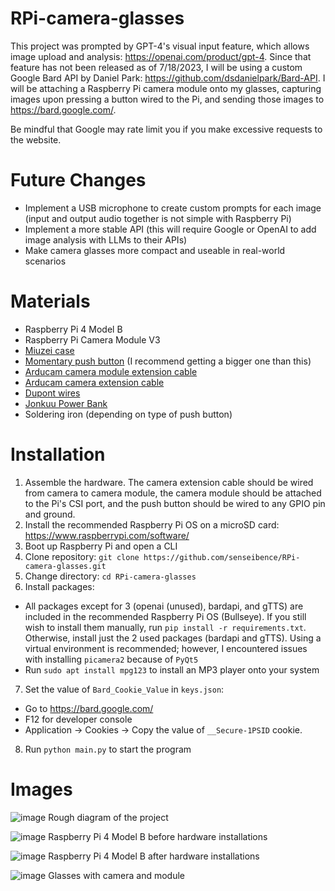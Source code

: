 # RPi-camera-glasses 
This project was prompted by GPT-4's visual input feature, which allows image upload and analysis: https://openai.com/product/gpt-4. Since that feature has not been released as of 7/18/2023, I will be using a custom Google Bard API by Daniel Park: https://github.com/dsdanielpark/Bard-API. I will be attaching a Raspberry Pi camera module onto my glasses, capturing images upon pressing a button wired to the Pi, and sending those images to https://bard.google.com/.

Be mindful that Google may rate limit you if you make excessive requests to the website. 

# Future Changes
* Implement a USB microphone to create custom prompts for each image (input and output audio together is not simple with Raspberry Pi)
* Implement a more stable API (this will require Google or OpenAI to add image analysis with LLMs to their APIs)
* Make camera glasses more compact and useable in real-world scenarios

# Materials
* Raspberry Pi 4 Model B
* Raspberry Pi Camera Module V3
* [Miuzei case](https://www.amazon.com/gp/product/B07VX2WDHM/ref=ppx_yo_dt_b_search_asin_title?ie=UTF8&psc=1)
* [Momentary push button](https://www.amazon.com/gp/product/B07WF76VHT/ref=ppx_yo_dt_b_search_asin_title?ie=UTF8&th=1) (I recommend getting a bigger one than this)
* [Arducam camera module extension cable](https://www.amazon.com/gp/product/B07SM6JTTM/ref=ppx_yo_dt_b_search_asin_title?ie=UTF8&psc=1)
* [Arducam camera extension cable](https://www.arducam.com/product/200mm-sensor-extension-cable-for-raspberry-pi-v2-v3-support-working-on-raspberry-pi-and-jetson-nano/)
* [Dupont wires](https://www.amazon.com/gp/product/B01EV70C78/ref=ppx_yo_dt_b_search_asin_title?ie=UTF8&th=1)
* [Jonkuu Power Bank](https://www.amazon.com/Portable-10000mAh-External-Powerpack-Compatible/dp/B07VGHLRTQ/ref=sr_1_3?hvadid=282500818530&hvdev=c&hvlocphy=9002180&hvnetw=g&hvqmt=e&hvrand=9102774611039822606&hvtargid=kwd-454222816497&hydadcr=19972_9442985&keywords=jonkuu+power+bank&qid=1688676898&sr=8-3)
* Soldering iron (depending on type of push button)

# Installation
1. Assemble the hardware. The camera extension cable should be wired from camera to camera module, the camera module should be attached to the Pi's CSI port, and the push button should be wired to any GPIO pin and ground.
2. Install the recommended Raspberry Pi OS on a microSD card: https://www.raspberrypi.com/software/
3. Boot up Raspberry Pi and open a CLI
4. Clone repository: ```git clone https://github.com/senseibence/RPi-camera-glasses.git```
5. Change directory: ```cd RPi-camera-glasses```
6. Install packages: 
* All packages except for 3 (openai (unused), bardapi, and gTTS) are included in the recommended Raspberry Pi OS (Bullseye). If you still wish to install them manually, run ```pip install -r requirements.txt```. Otherwise, install just the 2 used packages (bardapi and gTTS). Using a virtual environment is recommended; however, I encountered issues with installing ```picamera2``` because of ```PyQt5```
* Run ```sudo apt install mpg123``` to install an MP3 player onto your system
7. Set the value of ```Bard_Cookie_Value``` in ```keys.json```: 
* Go to https://bard.google.com/ 
* F12 for developer console 
* Application → Cookies → Copy the value of ```__Secure-1PSID``` cookie.
8. Run ```python main.py``` to start the program

# Images
![image](https://cdn.discordapp.com/attachments/953870034227302470/1110371329825321102/IMG_1627.jpg)
Rough diagram of the project

![image](https://cdn.discordapp.com/attachments/953870034227302470/1110371318123208866/IMG_1615.jpg)
Raspberry Pi 4 Model B before hardware installations

![image](https://cdn.discordapp.com/attachments/953870034227302470/1110371329187774556/IMG_1625.jpg)
Raspberry Pi 4 Model B after hardware installations

![image](https://cdn.discordapp.com/attachments/991028278473134191/1126618381156626432/IMG-1741.jpg)
Glasses with camera and module
